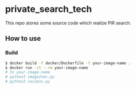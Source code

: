 # private_search_tech
This repo stores some source code which realize PIR search.

## How to use

### Build

```bash
$ docker build -f docker/Dockerfile -t your-image-name .
$ docker run -it --rm your-image-name
# In your-image-name
# python3 image2vec.py
# python3 vec2enc.py
```

